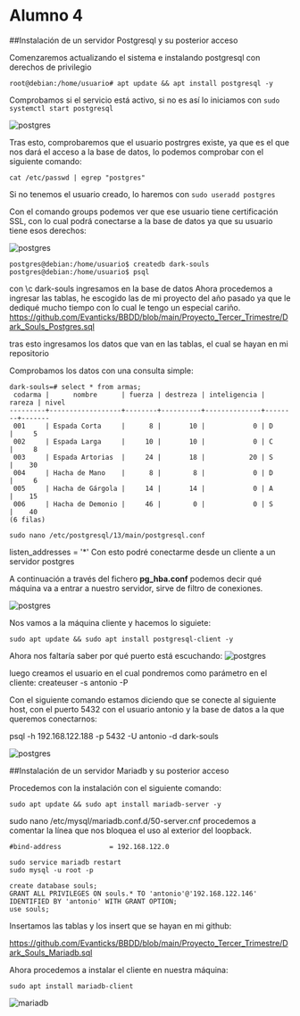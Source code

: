 # Alumno 4

##Instalación de un servidor Postgresql y su posterior acceso

Comenzaremos actualizando el sistema e instalando postgresql con derechos de privilegio
```
root@debian:/home/usuario# apt update && apt install postgresql -y
```

Comprobamos si el servicio está activo, si no es así lo iniciamos con `sudo systemctl start postgresql`

![postgres](/img/alumno4/postgres-instalacion-1.png)

Tras esto, comprobaremos que el usuario postrgres existe, ya que es el que nos dará el acceso a la base de datos, lo podemos comprobar con el siguiente comando:

`cat /etc/passwd | egrep "postgres"`

Si no tenemos el usuario creado, lo haremos con `sudo useradd postgres`

Con el comando groups podemos ver que ese usuario tiene certificación SSL, con lo cual podrá conectarse a la base de datos ya que su usuario tiene esos derechos:

![postgres](/img/alumno4/postgres-instalacion-2.png)

```
postgres@debian:/home/usuario$ createdb dark-souls
postgres@debian:/home/usuario$ psql
```


con \c dark-souls ingresamos en la base de datos
Ahora procedemos a ingresar las tablas, he escogido las de mi proyecto del año pasado ya que le dediqué mucho tiempo con lo cual le tengo un especial cariño.
https://github.com/Evanticks/BBDD/blob/main/Proyecto_Tercer_Trimestre/Dark_Souls_Postgres.sql



tras esto ingresamos los datos que van en las tablas, el cual se hayan en mi repositorio

Comprobamos los datos con una consulta simple:
```
dark-souls=# select * from armas;
 codarma |      nombre      | fuerza | destreza | inteligencia | rareza | nivel 
---------+------------------+--------+----------+--------------+--------+-------
 001     | Espada Corta     |      8 |       10 |            0 | D      |     5
 002     | Espada Larga     |     10 |       10 |            0 | C      |     8
 003     | Espada Artorias  |     24 |       18 |           20 | S      |    30
 004     | Hacha de Mano    |      8 |        8 |            0 | D      |     6
 005     | Hacha de Gárgola |     14 |       14 |            0 | A      |    15
 006     | Hacha de Demonio |     46 |        0 |            0 | S      |    40
(6 filas)

```

`sudo nano /etc/postgresql/13/main/postgresql.conf`

listen_addresses = '*'
Con esto podré conectarme desde un cliente a un servidor postgres

A continuación a través del fichero **pg_hba.conf** podemos decir qué máquina va a entrar a nuestro servidor, sirve de filtro de conexiones.


![postgres](/img/alumno4/postgres-instalacion-5.png)

Nos vamos a la máquina cliente y hacemos lo siguiete:

```
sudo apt update && sudo apt install postgresql-client -y
```
Ahora nos faltaría saber por qué puerto está escuchando:
![postgres](/img/alumno4/postgres-instalacion-7.png)

luego creamos el usuario en el cual pondremos como parámetro en el cliente:
createuser -s antonio -P


Con el siguiente comando estamos diciendo que se conecte al siguiente host, con el puerto 5432 con  el usuario antonio y la base de datos a la que queremos conectarnos:

psql -h 192.168.122.188 -p 5432 -U antonio -d dark-souls

![postgres](/img/alumno4/postgres-instalacion-6.png)

##Instalación de un servidor Mariadb y su posterior acceso

Procedemos con la instalación con el siguiente comando:

```
sudo apt update && sudo apt install mariadb-server -y
```

sudo nano /etc/mysql/mariadb.conf.d/50-server.cnf
procedemos a comentar la línea que nos bloquea el uso al exterior del loopback.

`#bind-address            = 192.168.122.0`
```
sudo service mariadb restart
sudo mysql -u root -p
```

```
create database souls;
GRANT ALL PRIVILEGES ON souls.* TO 'antonio'@'192.168.122.146' IDENTIFIED BY 'antonio' WITH GRANT OPTION;
use souls;
```

Insertamos las tablas y los insert que se hayan en mi github:

https://github.com/Evanticks/BBDD/blob/main/Proyecto_Tercer_Trimestre/Dark_Souls_Mariadb.sql

Ahora procedemos a instalar el cliente en nuestra máquina:
```
sudo apt install mariadb-client
```
![mariadb](/img/alumno4/mariadb-instalacion-2.png)

